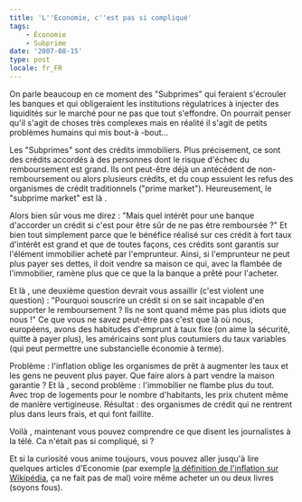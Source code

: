 ```yaml
---
title: 'L''Economie, c''est pas si compliqué'
tags:
    - Économie
    - Subprime
date: '2007-08-15'
type: post
locale: fr_FR
---
```


On parle beaucoup en ce moment des "Subprimes" qui feraient s'écrouler les banques et qui obligeraient les institutions régulatrices à injecter des liquidités sur le marché pour ne pas que tout s'effondre. On pourrait penser qu'il s'agit de choses très complexes mais en réalité il s'agit de petits problèmes humains qui mis bout-à -bout…

Les "Subprimes" sont des crédits immobiliers. Plus précisement, ce sont des crédits accordés à des personnes dont le risque d'échec du remboursement est grand. Ils ont peut-être déjà un antécédent de non-remboursement ou alors plusieurs crédits, et du coup essuient les refus des organismes de crédit traditionnels ("prime market"). Heureusement, le "subprime market" est là .

Alors bien s&ucirc;r vous me direz&nbsp;: "Mais quel intérêt pour une banque d'accorder un crédit si c'est pour être s&ucirc;r de ne pas être remboursée&nbsp;?" Et bien tout simplement parce que le bénéfice réalisé sur ces crédit à fort taux d'intérêt est grand et que de toutes façons, ces crédits sont garantis sur l'élément immobilier acheté par l'emprunteur. Ainsi, si l'emprunteur ne peut plus payer ses dettes, il doit vendre sa maison ce qui, avec la flambée de l'immobilier, ramène plus que ce que la la banque a prêté pour l'acheter.

Et là , une deuxième question devrait vous assaillir (c'est violent une question)&nbsp;: "Pourquoi souscrire un crédit si on se sait incapable d'en supporter le remboursement&nbsp;? Ils ne sont quand même pas plus idiots que nous&nbsp;!" Ce que vous ne savez peut-être pas c'est que là où nous, européens, avons des habitudes d'emprunt à taux fixe (on aime la sécurité, quitte à payer plus), les américains sont plus coutumiers du taux variables (qui peut permettre une substancielle économie à terme).

Problème&nbsp;: l'inflation oblige les organismes de prêt à augmenter les taux et les gens ne peuvent plus payer. Que faire alors à part vendre la maison garantie&nbsp;? Et là , second problème&nbsp;: l'immobilier ne flambe plus du tout. Avec trop de logements pour le nombre d'habitants, les prix chutent même de manière vertigineuse. Résultat&nbsp;: des organismes de crédit qui ne rentrent plus dans leurs frais, et qui font faillite.

Voilà , maintenant vous pouvez comprendre ce que disent les journalistes à la télé. Ca n'était pas si compliqué, si&nbsp;?

Et si la curiosité vous anime toujours, vous pouvez aller jusqu'à lire quelques articles d'Economie (par exemple [la définition de l'inflation sur Wikipédia](http://fr.wikipedia.org/wiki/Inflation), ça ne fait pas de mal) voire même acheter un ou deux livres (soyons fous).

